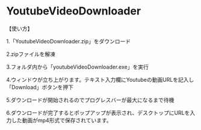 # YoutubeVideoDownloader

【使い方】

1.「YoutubeVideoDownloader.zip」をダウンロード

2.zipファイルを解凍

3.フォルダ内から「youtubeVideoDownloader.exe」を実行

4.ウィンドウが立ち上がります。テキスト入力欄にYoutubeの動画URLを記入し「Download」ボタンを押下

5.ダウンロードが開始されるのでプログレスバーが最大になるまで待機

6.ダウンロードが完了するとポップアップが表示され、デスクトップにURLを入力した動画がmp4形式で保存されています。
